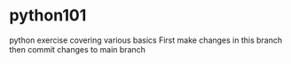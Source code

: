 # python101
python exercise covering various basics
First make changes in this branch then commit changes to main branch
